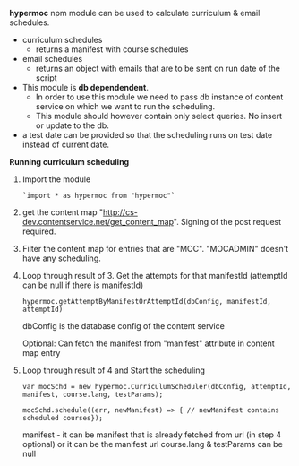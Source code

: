 **hypermoc** npm module can be used to calculate curriculum & email schedules.

- curriculum schedules
    - returns a manifest with course schedules 
- email schedules
    - returns an object with emails that are to be sent on run date of the script
- This module is **db dependendent**.
    - In order to use this module we need to pass db instance of content service on which we want to run the scheduling.
    - This module should however contain only select queries. No insert or update to the db.
- a test date can be provided so that the scheduling runs on test date instead of current date.


**Running curriculum scheduling**


1. Import the module
    
       `import * as hypermoc from "hypermoc"`



2. get the content map "http://cs-dev.contentservice.net/get_content_map". Signing of the post request required.

3. Filter the content map for entries that are "MOC". "MOCADMIN" doesn't have any scheduling.

4. Loop through result of 3. Get the attempts for that manifestId (attemptId can be null if there is manifestId)

    `hypermoc.getAttemptByManifestOrAttemptId(dbConfig, manifestId, attemptId)`

    dbConfig is the database config of the content service 

    Optional: Can fetch the manifest from "manifest" attribute in content map entry

3. Loop through result of 4 and Start the scheduling

    `var mocSchd = new hypermoc.CurriculumScheduler(dbConfig, attemptId, manifest, course.lang, testParams);`   
    
    `mocSchd.schedule((err, newManifest) => { // newManifest contains scheduled courses});`

    manifest - it can be manifest that is already fetched from url (in step 4 optional) or it can be the manifest url
    course.lang & testParams can be null